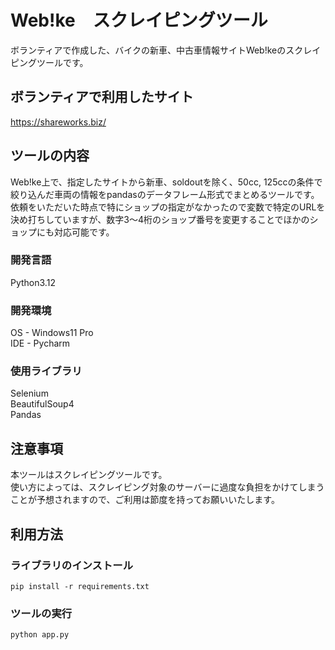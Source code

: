 # Web!ke　スクレイピングツール
ボランティアで作成した、バイクの新車、中古車情報サイトWeb!keのスクレイピングツールです。

## ボランティアで利用したサイト
https://shareworks.biz/

## ツールの内容
Web!ke上で、指定したサイトから新車、soldoutを除く、50cc, 125ccの条件で絞り込んだ車両の情報をpandasのデータフレーム形式でまとめるツールです。  
依頼をいただいた時点で特にショップの指定がなかったので変数で特定のURLを決め打ちしていますが、数字3～4桁のショップ番号を変更することでほかのショップにも対応可能です。

### 開発言語
Python3.12

### 開発環境

OS - Windows11 Pro  
IDE - Pycharm

### 使用ライブラリ

Selenium  
BeautifulSoup4  
Pandas  

## 注意事項
本ツールはスクレイピングツールです。  
使い方によっては、スクレイピング対象のサーバーに過度な負担をかけてしまうことが予想されますので、ご利用は節度を持ってお願いいたします。


## 利用方法
### ライブラリのインストール

```
pip install -r requirements.txt
```

### ツールの実行
```
python app.py
```
